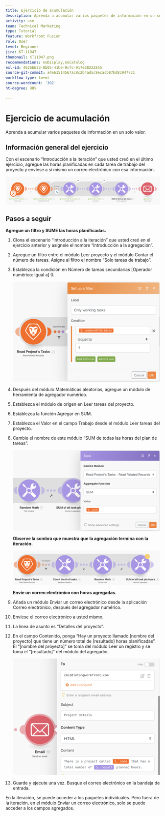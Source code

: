 ```yaml
---
title: Ejercicio de acumulación
description: Aprenda a acumular varios paquetes de información en un solo valor.
activity: use
team: Technical Marketing
type: Tutorial
feature: Workfront Fusion
role: User
level: Beginner
jira: KT-11047
thumbnail: KT11047.png
recommendations: noDisplay,noCatalog
exl-id: 4626b623-8b05-41be-9cfc-917e28222855
source-git-commit: a4e61514567ac8c2b4ad5c9ecacb87bd83947731
workflow-type: tm+mt
source-wordcount: '302'
ht-degree: 98%

---
```


# Ejercicio de acumulación

Aprenda a acumular varios paquetes de información en un solo valor.

## Información general del ejercicio

Con el escenario “Introducción a la iteración” que usted creó en el último ejercicio, agregue las horas planificadas en cada tarea de trabajo del proyecto y envíese a sí mismo un correo electrónico con esa información.

![Imagen 1 de agregación](../12-exercises/assets/aggregation-walkthrough-1.png)

## Pasos a seguir

**Agregue un filtro y SUME las horas planificadas.**

1. Clona el escenario “Introducción a la iteración” que usted creó en el ejercicio anterior y asígnele el nombre “Introducción a la agregación”.
1. Agregue un filtro entre el módulo Leer proyecto y el módulo Contar el número de tareas. Asigne al filtro el nombre “Solo tareas de trabajo”.
1. Establezca la condición en Número de tareas secundarias [Operador numérico: Igual a] 0.

   ![Imagen 2 de agregación](../12-exercises/assets/aggregation-walkthrough-2.png)

1. Después del módulo Matemáticas aleatorias, agregue un módulo de herramienta de agregador numérico.
1. Establezca el módulo de origen en Leer tareas del proyecto.
1. Establezca la función Agregar en SUM.
1. Establezca el Valor en el campo Trabajo desde el módulo Leer tareas del proyecto.
1. Cambie el nombre de este módulo “SUM de todas las horas del plan de tareas”.

   ![Imagen 3 de agregación](../12-exercises/assets/aggregation-walkthrough-3.png)

   **Observe la sombra que muestra que la agregación termina con la iteración.**

   ![Imagen 4 de agregación](../12-exercises/assets/aggregation-walkthrough-4.png)

   **Envíe un correo electrónico con horas agregadas.**

1. Añada un módulo Enviar un correo electrónico desde la aplicación Correo electrónico, después del agregador numérico.
1. Envíese el correo electrónico a usted mismo.
1. La línea de asunto es “Detalles del proyecto”.
1. En el campo Contenido, ponga “Hay un proyecto llamado [nombre del proyecto] que tiene un número total de [resultado] horas planificadas”. El “[nombre del proyecto]” se toma del módulo Leer un registro y se toma el “[resultado]” del módulo del agregador.

   ![Imagen 5 de agregación](../12-exercises/assets/aggregation-walkthrough-5.png)

1. Guarde y ejecute una vez. Busque el correo electrónico en la bandeja de entrada.

En la iteración, se puede acceder a los paquetes individuales. Pero fuera de la iteración, en el módulo Enviar un correo electrónico, solo se puede acceder a los campos agregados.
